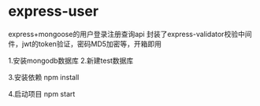 # express-user
express+mongoose的用户登录注册查询api
封装了express-validator校验中间件，jwt的token验证，密码MD5加密等，开箱即用


1.安装mongodb数据库
2.新建test数据库

3.安装依赖
npm install

4.启动项目
npm start
